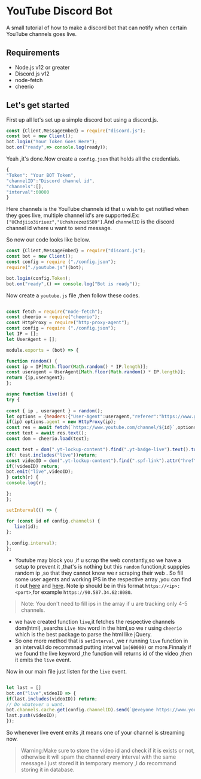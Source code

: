 # YouTube Discord Bot
A small tutorial of how to make a discord bot that can notify when certain YouTube channels goes live.

## Requirements
- Node.js v12 or greater
- Discord.js v12
- node-fetch
- cheerio


## Let's get started 
First up all let's set up a simple discord bot using a discord.js.
```js
const {Client,MessageEmbed} = require("discord.js");
const bot = new Client();
bot.login("Your Token Goes Here");
bot.on("ready",=> console.log(ready));

```
Yeah ,it's done.Now create a `config.json` that holds all the credentials.
```js
{
"Token": "Your BOT Token",
"channelID":"Discord channel id",
"channels":[],
"interval":60000
}
```
Here channels is the YouTube channels id that u wish to get notified when they goes live, multiple channel id's are supported.Ex: `["UChdjiio3iriuez","Uchshzezez6589"]`.And `channelID` is the discord channel id where u want to send message.

So now our code looks like below.
```js
const {Client,MessageEmbed} = require("discord.js");
const bot = new Client();
const config = require ("./config.json");
require("./youtube.js")(bot);

bot.login(config.Token);
bot.on("ready",() => console.log("Bot is ready"));
```
Now create a `youtube.js` file ,then follow these codes.

```js 

const fetch = require("node-fetch");
const cheerio = require("cheerio");
const HttpProxy = require("http-proxy-agent");
const config = require ("./config.json");
let IP = [];
let UserAgent = [];

module.exports = (bot) => {

function random() {
const ip = IP[Math.floor(Math.random() * IP.length)];
const useragent = UserAgent[Math.floor(Math.random() * IP.length)];
return {ip,useragent};
};

async function live(id) {
try {
  
const { ip , useragent } = random();
let options = {headers:{"User-Agent":useragent,"referer":"https://www.google.com"}};
if(ip) options.agent = new HttpProxy(ip);
const res = await fetch(`https://www.youtube.com/channel/${id}`,options);
const text = await res.text();
const dom = cheerio.load(text);

const test = dom(".yt-lockup-content").find(".yt-badge-live").text().toLowerCase();
if(! test.includes("live"))return;
const videoID = dom(".yt-lockup-content").find(".spf-link").attr("href").split("=")[1];
if(!videoID) return; 
bot.emit("live",videoID);
} catch(r) {
console.log(r);

};
};

setInterval(() => {

for (const id of config.channels) {
   live(id);
};
  
},config.interval);
};


```
- Youtube may block you ,if u scrap the web constantly,so we have a setup to prevent it ,that's is nothing but this `random` function,it supppies random ip ,so that they cannot know we r scraping their web . So fill some user agents and working IPS in the respective array ,you can find it out [here](https://deviceatlas.com/blog/list-of-user-agent-strings#desktop) and [here](https://free-proxy-list.net/). Note ip should be in this format `https://<ip>:<port>`,for example `https://90.587.34.62:8080`.
> Note: You don't need to fill ips in the array if u are tracking only 4-5 channels.
 
- we have created function `live`,it fetches the respective channels dom(html) ,searchs `Live Now` word in the html,so we r using `cheerio` which is the best package to parse the html like jQuery.
- So one more method that is `setInterval` ,we r running `live` function in an interval.I do recommnad putting interval `1m(60000)` or more.Finnaly if we found the live keyword ,the function will returns id of the video ,then it emits the `live` event.

Now in our main file just listen for the `live` event.
```js

let last = []
bot.on("live",videoID => {
if(last.includes(videoID)) return;
// Do whatever u want.
bot.channels.cache.get(config.channelID).send(`@eveyone https://www.youtube.com/watch?v=${videoID}`);
last.push(videoID);
});
```

So whenever live event emits ,it means one of your channel is streaming now.
> Warning:Make sure to store the video id and check if it is exists or not, otherwise
it will spam the channel every interval with the same message.I just stored it in temporary memory ,I do recommand storing it in database.

